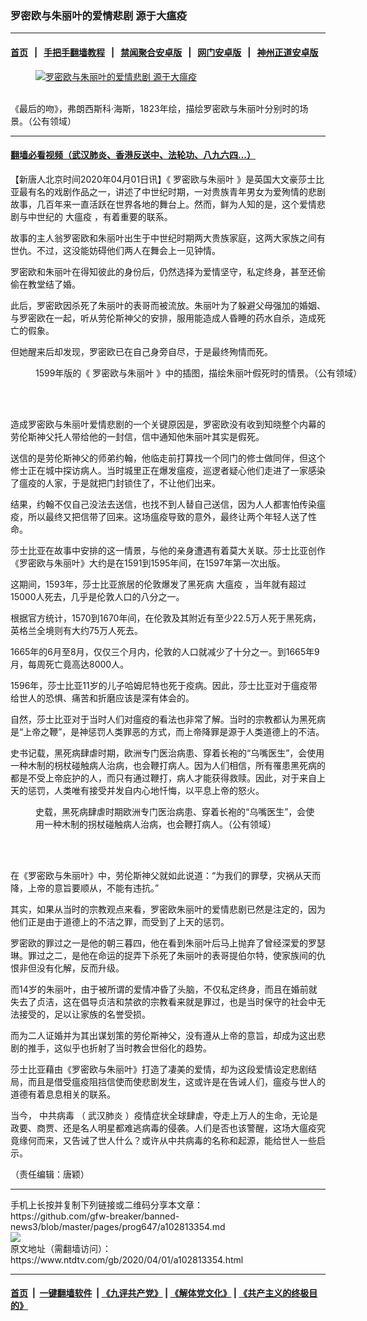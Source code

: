 ### 罗密欧与朱丽叶的爱情悲剧 源于大瘟疫
------------------------

#### [首页](https://github.com/gfw-breaker/banned-news3/blob/master/README.md) &nbsp;&nbsp;|&nbsp;&nbsp; [手把手翻墙教程](https://github.com/gfw-breaker/guides/wiki) &nbsp;&nbsp;|&nbsp;&nbsp; [禁闻聚合安卓版](https://github.com/gfw-breaker/bn-android) &nbsp;&nbsp;|&nbsp;&nbsp; [网门安卓版](https://github.com/oGate2/oGate) &nbsp;&nbsp;|&nbsp;&nbsp; [神州正道安卓版](https://github.com/SzzdOgate/update) 



<div><div class="featured_image">
 <a href="https://i.ntdtv.com/assets/uploads/2020/04/Francesco_Hayez_053-450x647-1.jpg" target="_blank">
  <figure>
   <img alt="罗密欧与朱丽叶的爱情悲剧 源于大瘟疫" src="https://i.ntdtv.com/assets/uploads/2020/04/Francesco_Hayez_053-450x647-1-800x450.jpg"/>
  </figure><br/>
 </a>
 <span class="caption">
  《最后的吻》，弗朗西斯科‧海斯，1823年绘，描绘罗密欧与朱丽叶分别时的场景。（公有领域）
 </span>
</div>
</div><hr/>

#### [翻墙必看视频（武汉肺炎、香港反送中、法轮功、八九六四...）](https://github.com/gfw-breaker/banned-news3/blob/master/pages/link3.md)

<div><div class="post_content" itemprop="articleBody">
 <p>
  【新唐人北京时间2020年04月01日讯】《
  <ok href="https://www.ntdtv.com/gb/罗密欧与朱丽叶.htm">
   罗密欧与朱丽叶
  </ok>
  》是英国大文豪莎士比亚最有名的戏剧作品之一，讲述了中世纪时期，一对贵族青年男女为爱殉情的悲剧故事，几百年来一直活跃在世界各地的舞台上。然而，鲜为人知的是，这个爱情悲剧与中世纪的
  <ok href="https://www.ntdtv.com/gb/大瘟疫.htm">
   大瘟疫
  </ok>
  ，有着重要的联系。
 </p>
 <p>
  故事的主人翁罗密欧和朱丽叶出生于中世纪时期两大贵族家庭，这两大家族之间有世仇。不过，这没能妨碍他们两人在舞会上一见钟情。
 </p>
 <p>
  罗密欧和朱丽叶在得知彼此的身份后，仍然选择为爱情坚守，私定终身，甚至还偷偷在教堂结了婚。
 </p>
 <p>
  此后，罗密欧因杀死了朱丽叶的表哥而被流放。朱丽叶为了躲避父母强加的婚姻、与罗密欧在一起，听从劳伦斯神父的安排，服用能造成人昏睡的药水自杀，造成死亡的假象。
 </p>
 <p>
  但她醒来后却发现，罗密欧已在自己身旁自尽，于是最终殉情而死。
 </p>
 <figure class="wp-caption alignnone" id="attachment_102813363" style="width: 600px">
  <img alt="" class="size-medium wp-image-102813363" src="https://i.ntdtv.com/assets/uploads/2020/04/Romeo_and_Juliet_Act_IV_scene_V-600x400-600x400.jpg">
   <br/><figcaption class="wp-caption-text">
    1599年版的《
    <ok href="https://www.ntdtv.com/gb/罗密欧与朱丽叶.htm">
     罗密欧与朱丽叶
    </ok>
    》中的插图，描绘朱丽叶假死时的情景。（公有领域）
   </figcaption><br/>
  </img>
 </figure><br/>
 <p>
  造成罗密欧与朱丽叶爱情悲剧的一个关键原因是，罗密欧没有收到知晓整个内幕的劳伦斯神父托人带给他的一封信，信中通知他朱丽叶其实是假死。
 </p>
 <p>
  送信的是劳伦斯神父的师弟约翰，他临走前打算找一个同门的修士做同伴，但这个修士正在城中探访病人。当时城里正在爆发瘟疫，巡逻者疑心他们走进了一家感染了瘟疫的人家，于是就把门封锁住了，不让他们出来。
 </p>
 <p>
  结果，约翰不仅自己没法去送信，也找不到人替自己送信，因为人人都害怕传染瘟疫，所以最终又把信带了回来。这场瘟疫导致的意外，最终让两个年轻人送了性命。
 </p>
 <p>
  莎士比亚在故事中安排的这一情景，与他的亲身遭遇有着莫大关联。莎士比亚创作《罗密欧与朱丽叶》大约是在1591到1595年间，在1597年第一次出版。
 </p>
 <p>
  这期间，1593年，莎士比亚旅居的伦敦爆发了黑死病
  <ok href="https://www.ntdtv.com/gb/大瘟疫.htm">
   大瘟疫
  </ok>
  ，当年就有超过15000人死去，几乎是伦敦人口的八分之一。
 </p>
 <p>
  根据官方统计，1570到1670年间，在伦敦及其附近有至少22.5万人死于黑死病，英格兰全境则有大约75万人死去。
 </p>
 <p>
  1665年的6月至8月，仅仅三个月内，伦敦的人口就减少了十分之一。到1665年9月，每周死亡竟高达8000人。
 </p>
 <p>
  1596年，莎士比亚11岁的儿子哈姆尼特也死于疫病。因此，莎士比亚对于瘟疫带给世人的恐惧、痛苦和折磨应该是深有体会的。
 </p>
 <p>
  自然，莎士比亚对于当时人们对瘟疫的看法也非常了解。当时的宗教都认为黑死病是“上帝之鞭”，是神惩罚人类罪恶的方式，而上帝降罪是源于人类道德上的不洁。
 </p>
 <p>
  史书记载，黑死病肆虐时期，欧洲专门医治病患、穿着长袍的“乌嘴医生”，会使用一种木制的枴杖碰触病人治病，也会鞭打病人。因为人们相信，所有罹患黑死病的都是不受上帝庇护的人，而只有通过鞭打，病人才能获得救赎。因此，对于来自上天的惩罚，人类唯有接受并发自内心地忏悔，以平息上帝的怒火。
 </p>
 <figure class="wp-caption alignnone" id="attachment_102813361" style="width: 450px">
  <img alt="" class="size-full wp-image-102813361" src="https://i.ntdtv.com/assets/uploads/2020/04/08bf651219d061a099efef3a4f5a5908-450x630.jpg">
   <br/><figcaption class="wp-caption-text">
    史载，黑死病肆虐时期欧洲专门医治病患、穿着长袍的“乌嘴医生”，会使用一种木制的拐杖碰触病人治病，也会鞭打病人。（公有领域）
   </figcaption><br/>
  </img>
 </figure><br/>
 <p>
  在《罗密欧与朱丽叶》中，劳伦斯神父就如此说道：“为我们的罪孽，灾祸从天而降，上帝的意旨要顺从，不能有违抗。”
 </p>
 <p>
  其实，如果从当时的宗教观点来看，罗密欧朱丽叶的爱情悲剧已然是注定的，因为他们正是由于道德上的不洁之罪，而受到了上天的惩罚。
 </p>
 <p>
  罗密欧的罪过之一是他的朝三暮四，他在看到朱丽叶后马上抛弃了曾经深爱的罗瑟琳。罪过之二，是他在命运的捉弄下杀死了朱丽叶的表哥提伯尔特，使家族间的仇恨非但没有化解，反而升级。
 </p>
 <p>
  而14岁的朱丽叶，由于被所谓的爱情冲昏了头脑，不仅私定终身，而且在婚前就失去了贞洁，这在倡导贞洁和禁欲的宗教看来就是罪过，也是当时保守的社会中无法接受的，足以让家族的名誉受损。
 </p>
 <p>
  而为二人证婚并为其出谋划策的劳伦斯神父，没有遵从上帝的意旨，却成为这出悲剧的推手，这似乎也折射了当时教会世俗化的趋势。
 </p>
 <p>
  莎士比亚藉由《罗密欧与朱丽叶》打造了凄美的爱情，却为这段爱情设定悲剧结局，而且是借受瘟疫阻挡信使而使悲剧发生，这或许是在告诫人们，瘟疫与世人的道德有着息息相关的联系。
 </p>
 <p>
  当今，
  <ok href="https://www.ntdtv.com/gb/中共病毒.htm">
   中共病毒
  </ok>
  （
  <ok href="https://www.ntdtv.com/gb/武汉肺炎.htm">
   武汉肺炎
  </ok>
  ）疫情症状全球肆虐，夺走上万人的生命，无论是政要、商贾、还是名人明星都难逃病毒的侵袭。人们是否也该警醒，这场大瘟疫究竟缘何而来，又告诫了世人什么？或许从中共病毒的名称和起源，能给世人一些启示。
 </p>
 <p>
  （责任编辑：唐颖）
 </p>
 <div class="single_ad">
 </div>
</div>
</div>
<hr/>
手机上长按并复制下列链接或二维码分享本文章：<br/>
https://github.com/gfw-breaker/banned-news3/blob/master/pages/prog647/a102813354.md <br/>
<a href='https://github.com/gfw-breaker/banned-news3/blob/master/pages/prog647/a102813354.md'><img src='https://github.com/gfw-breaker/banned-news3/blob/master/pages/prog647/a102813354.md.png'/></a> <br/>
原文地址（需翻墙访问）：https://www.ntdtv.com/gb/2020/04/01/a102813354.html


------------------------
#### [首页](https://github.com/gfw-breaker/banned-news3/blob/master/README.md) &nbsp;|&nbsp; [一键翻墙软件](https://github.com/gfw-breaker/nogfw/blob/master/README.md) &nbsp;| [《九评共产党》](https://github.com/gfw-breaker/9ping.md/blob/master/README.md#九评之一评共产党是什么) | [《解体党文化》](https://github.com/gfw-breaker/jtdwh.md/blob/master/README.md) | [《共产主义的终极目的》](https://github.com/gfw-breaker/gczydzjmd.md/blob/master/README.md)


<img src='http://gfw-breaker.win/banned-news3/pages/prog647/a102813354.md' width='0px' height='0px'/>